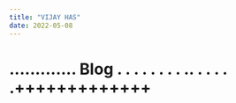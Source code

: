 ```yaml
---
title: "VIJAY HAS"
date: 2022-05-08
---
```

.............
Blog
.
.
.
.
.
.
.
.
..
.
.
.
.
.+++++++++++++
=============
